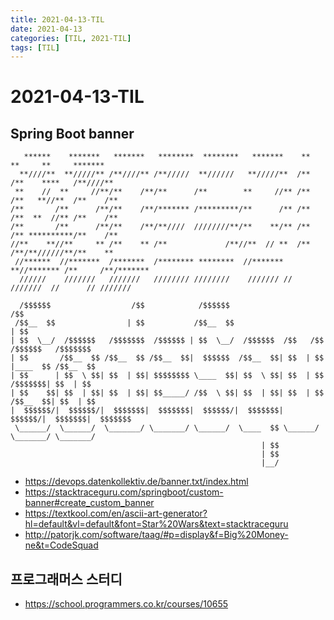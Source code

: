 ```yaml
---
title: 2021-04-13-TIL
date: 2021-04-13
categories: [TIL, 2021-TIL]
tags: [TIL]
---
```


# 2021-04-13-TIL

## Spring Boot banner

```
   ******    *******   *******   ********  ********   *******    **     **     **     *******  
  **////**  **/////** /**////** /**/////  **//////   **/////**  /**    /**    ****   /**////** 
 **    //  **     //**/**    /**/**      /**        **     //** /**    /**   **//**  /**    /**
/**       /**      /**/**    /**/******* /*********/**      /** /**    /**  **  //** /**    /**
/**       /**      /**/**    /**/**////  ////////**/**    **/** /**    /** **********/**    /**
//**    **//**     ** /**    ** /**             /**//**  // **  /**    /**/**//////**/**    ** 
 //******  //*******  /*******  /******** ********  //******* **//******* /**     /**/*******  
  //////    ///////   ///////   //////// ////////    /////// //  ///////  //      // ///////   
```

```
  /$$$$$$                  /$$            /$$$$$$                                      /$$
 /$$__  $$                | $$           /$$__  $$                                    | $$
| $$  \__/  /$$$$$$   /$$$$$$$  /$$$$$$ | $$  \__/  /$$$$$$  /$$   /$$  /$$$$$$   /$$$$$$$
| $$       /$$__  $$ /$$__  $$ /$$__  $$|  $$$$$$  /$$__  $$| $$  | $$ |____  $$ /$$__  $$
| $$      | $$  \ $$| $$  | $$| $$$$$$$$ \____  $$| $$  \ $$| $$  | $$  /$$$$$$$| $$  | $$
| $$    $$| $$  | $$| $$  | $$| $$_____/ /$$  \ $$| $$  | $$| $$  | $$ /$$__  $$| $$  | $$
|  $$$$$$/|  $$$$$$/|  $$$$$$$|  $$$$$$$|  $$$$$$/|  $$$$$$$|  $$$$$$/|  $$$$$$$|  $$$$$$$
 \______/  \______/  \_______/ \_______/ \______/  \____  $$ \______/  \_______/ \_______/
                                                        | $$                              
                                                        | $$                              
                                                        |__/                      
```

- https://devops.datenkollektiv.de/banner.txt/index.html
- https://stacktraceguru.com/springboot/custom-banner#create_custom_banner
- https://textkool.com/en/ascii-art-generator?hl=default&vl=default&font=Star%20Wars&text=stacktraceguru
- http://patorjk.com/software/taag/#p=display&f=Big%20Money-ne&t=CodeSquad

## 프로그래머스 스터디

- https://school.programmers.co.kr/courses/10655

